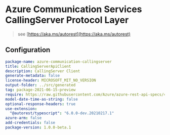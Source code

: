 # Azure Communication Services CallingServer Protocol Layer

> see [https://aka.ms/autorest](https://aka.ms/autorest)

## Configuration

```yaml
package-name: azure-communication-callingserver
title: CallingServerApiClient
description: CallingServer Client
generate-metadata: false
license-header: MICROSOFT_MIT_NO_VERSION
output-folder: ../src/generated
tag: package-2021-06-15-preview
require: https://raw.githubusercontent.com/Azure/azure-rest-api-specs/472ed65c628500835be420732be07728118d3563/specification/communication/data-plane/CallingServer/readme.md
model-date-time-as-string: false
optional-response-headers: true
use-extension:
  "@autorest/typescript": "6.0.0-dev.20210217.1"
azure-arm: false
add-credentials: false
package-version: 1.0.0-beta.1
```
